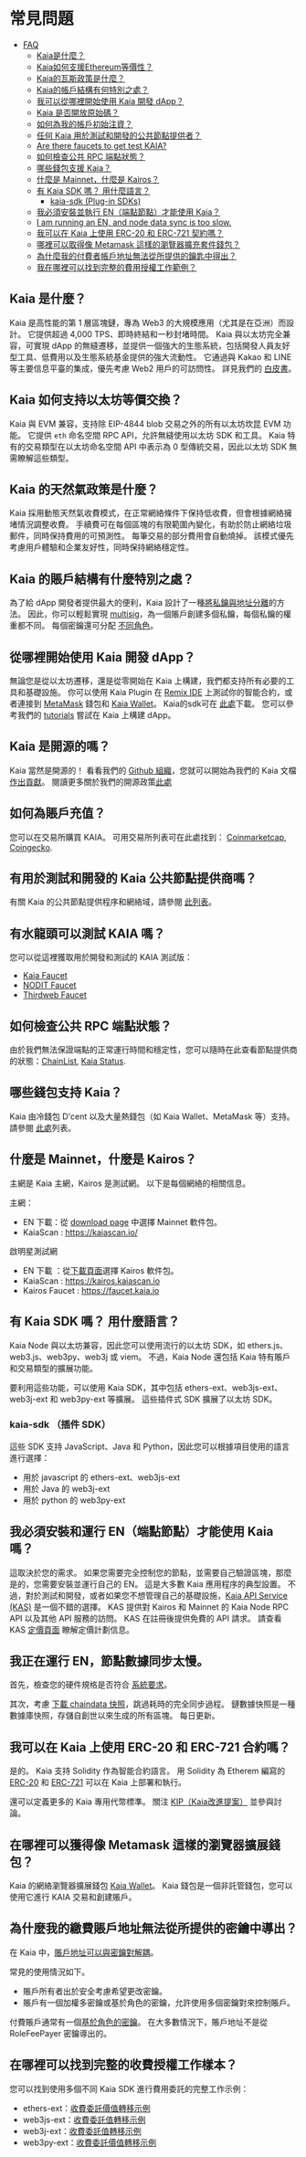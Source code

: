 # 常見問題

- [FAQ](#faq)
  - [Kaia是什麼？ ](#what-is-kaia-)
  - [Kaia如何支援Ethereum等價性？ ](#how-does-kaia-support-ethereum-equivalence-)
  - [Kaia的瓦斯政策是什麼？ ](#what-is-kaias-gas-policy-)
  - [Kaia的帳戶結構有何特別之處？ ](#what-is-special-about-kaias-account-structure-)
  - [我可以從哪裡開始使用 Kaia 開發 dApp？ ](#where-can-i-start-dapp-development-with-kaia-)
  - [Kaia 是否開放原始碼？ ](#is-kaia-open-source-)
  - [如何為我的帳戶初始注資？ ](#how-can-i-initially-fund-my-account-)
  - [任何 Kaia 用於測試和開發的公共節點提供者？ ](#any-kaias-public-node-providers-for-testing-and-development-)
  - [Are there faucets to get test KAIA? ](#are-there-faucets-to-get-test-kaia-)
  - [如何檢查公共 RPC 端點狀態？ ](#how-do-i-check-for-public-rpc-endpoint-status-)
  - [哪些錢包支援 Kaia？ ](#which-wallets-support-kaia-)
  - [什麼是 Mainnet，什麼是 Kairos？ ](#what-is-mainnet-what-is-kairos-)
  - [有 Kaia SDK 嗎？ 用什麼語言？ ](#are-there-any-kaia-sdks-in-what-languages-)
    - [kaia-sdk (Plug-in SDKs)](#kaia-sdk-plug-in-sdks)
  - [我必須安裝並執行 EN（端點節點）才能使用 Kaia？ ](#must-i-install-and-run-an-en-endpoint-node-to-use-kaia-)
  - [I am running an EN, and node data sync is too slow. ](#i-am-running-an-en-and-node-data-sync-is-too-slow-)
  - [我可以在 Kaia 上使用 ERC-20 和 ERC-721 契約嗎？ ](#can-i-use-erc-20-and-erc-721-contracts-on-kaia-)
  - [哪裡可以取得像 Metamask 這樣的瀏覽器擴充套件錢包？ ](#where-can-i-get-a-browser-extension-wallet-like-metamask-)
  - [為什麼我的付費者帳戶地址無法從所提供的鑰匙中得出？ ](#why-is-my-fee-payer-account-address-not-derived-from-the-key-provided-)
  - [我在哪裡可以找到完整的費用授權工作範例？ ](#where-can-i-find-complete-working-samples-of-fee-delegation-)

## Kaia 是什麼？ <a id="what-is-kaia"></a>

Kaia 是高性能的第 1 層區塊鏈，專為 Web3 的大規模應用（尤其是在亞洲）而設計。 它提供超過 4,000 TPS、即時終結和一秒封堵時間。 Kaia 與以太坊完全兼容，可實現 dApp 的無縫遷移，並提供一個強大的生態系統，包括開發人員友好型工具、低費用以及生態系統基金提供的強大流動性。 它通過與 Kakao 和 LINE 等主要信息平臺的集成，優先考慮 Web2 用戶的可訪問性。 詳見我們的 [白皮書](https://docs.kaia.io/kaiatech/kaia-white-paper/)。

## Kaia 如何支持以太坊等價交換？ <a id="how-ethereum-equivalence"></a>

Kaia 與 EVM 兼容，支持除 EIP-4844 blob 交易之外的所有以太坊坎昆 EVM 功能。 它提供 `eth` 命名空間 RPC API，允許無縫使用以太坊 SDK 和工具。 Kaia 特有的交易類型在以太坊命名空間 API 中表示為 0 型傳統交易，因此以太坊 SDK 無需瞭解這些類型。

## Kaia 的天然氣政策是什麼？ <a id="kaia-gas-policy"></a>

Kaia 採用動態天然氣收費模式，在正常網絡條件下保持低收費，但會根據網絡擁堵情況調整收費。 手續費可在每個區塊的有限範圍內變化，有助於防止網絡垃圾郵件，同時保持費用的可預測性。 每筆交易的部分費用會自動燒掉。 該模式優先考慮用戶體驗和企業友好性，同時保持網絡穩定性。

## Kaia 的賬戶結構有什麼特別之處？ <a id="kaia-account-structure"></a>

為了給 dApp 開發者提供最大的便利，Kaia 設計了一種[將私鑰與地址分離](https://klaytn-tech.medium.com/klaytn-usability-improvement-series-1-separating-keys-and-addresses-dd5e367a0744)的方法。 因此，你可以輕鬆實現 [multisig](https://medium.com/klaytn/klaytn-usability-improvement-series-2-introducing-multisig-on-the-platform-level-85141893db01)，為一個賬戶創建多個私鑰，每個私鑰的權重都不同。 每個密鑰還可分配 [不同角色](https://medium.com/klaytn/klaytn-usability-improvement-series-4-supporting-role-based-keys-on-the-platform-level-e2c912672b7b)。

## 從哪裡開始使用 Kaia 開發 dApp？ <a id="dapp-development"></a>

無論您是從以太坊遷移，還是從零開始在 Kaia 上構建，我們都支持所有必要的工具和基礎設施。 你可以使用 Kaia Plugin 在 [Remix IDE](../build/tutorials/connecting-remix.md) 上測試你的智能合約，或者連接到 [MetaMask](../build/tutorials/connecting-metamask.mdx) 錢包和 [Kaia Wallet](https://chromewebstore.google.com/detail/kaia-wallet/jblndlipeogpafnldhgmapagcccfchpi)。 Kaia的sdk可在 [此處](https://github.com/kaiachain/kaia-sdk)下載。 您可以參考我們的 [tutorials](../build/tutorials/tutorials.md) 嘗試在 Kaia 上構建 dApp。

## Kaia 是開源的嗎？ <a id="is-kaia-open-source"></a>

Kaia 當然是開源的！ 看看我們的 [Github 組織](https://github.com/kaiachain)，您就可以開始為我們的 Kaia 文檔 [作出貢獻](https://github.com/kaiachain/kaia-docs/blob/main/CONTRIBUTING.md)。 閱讀更多關於我們的開源政策[此處](opensource.md)

## 如何為賬戶充值？ <a id="fund-my-acconut"></a>

您可以在交易所購買 KAIA。 可用交易所列表可在此處找到：
[Coinmarketcap](https://coinmarketcap.com/currencies/klaytn/markets/), [Coingecko](https://www.coingecko.com/en/coins/klay#markets).

## 有用於測試和開發的 Kaia 公共節點提供商嗎？ <a id="node-providers"></a>

有關 Kaia 的公共節點提供程序和網絡域，請參閱 [此列表](../references/public-en.md#rpc-service-providers)。

## 有水龍頭可以測試 KAIA 嗎？ <a id="are-there-faucets"></a>

您可以從這裡獲取用於開發和測試的 KAIA 測試版：

- [Kaia Faucet](https://faucet.kaia.io)
- [NODIT Faucet](https://kaiafaucet.com)
- [Thirdweb Faucet](https://thirdweb.com/kaia-testnet-kairos)

## 如何檢查公共 RPC 端點狀態？ <a id="rpc-endpoint-status"></a>

由於我們無法保證端點的正常運行時間和穩定性，您可以隨時在此查看節點提供商的狀態：[ChainList](https://chainlist.org/chain/8217), [Kaia Status](https://status.kaia.io/).

## 哪些錢包支持 Kaia？ <a id="which-wallets"></a>

Kaia 由冷錢包 D'cent 以及大量熱錢包（如 Kaia Wallet、MetaMask 等）支持。 請參閱 [此處](../build/tools/wallets/wallets.md)列表。

## 什麼是 Mainnet，什麼是 Kairos？ <a id="what-is-mainnet-what-is-kairos"></a>

主網是 Kaia 主網，Kairos 是測試網。
以下是每個網絡的相關信息。

主網：

- EN 下載：從 [download page](../nodes/downloads/downloads.md) 中選擇 Mainnet 軟件包。
- KaiaScan : https://kaiascan.io/

啟明星測試網

- EN 下載 ：從[下載頁面](../nodes/downloads/downloads.md)選擇 Kairos 軟件包。
- KaiaScan : https://kairos.kaiascan.io
- Kairos Faucet : https://faucet.kaia.io

## 有 Kaia SDK 嗎？ 用什麼語言？ <a id="kaia-sdks"></a>

Kaia Node 與以太坊兼容，因此您可以使用流行的以太坊 SDK，如 ethers.js、web3.js、web3py、web3j 或 viem。 不過，Kaia Node 還包括 Kaia 特有賬戶和交易類型的擴展功能。

要利用這些功能，可以使用 Kaia SDK，其中包括 ethers-ext、web3js-ext、web3j-ext 和 web3py-ext 等擴展。 這些插件式 SDK 擴展了以太坊 SDK。

### kaia-sdk （插件 SDK）

這些 SDK 支持 JavaScript、Java 和 Python，因此您可以根據項目使用的語言進行選擇：

- 用於 javascript 的 ethers-ext、web3js-ext
- 用於 Java 的 web3j-ext
- 用於 python 的 web3py-ext

## 我必須安裝和運行 EN（端點節點）才能使用 Kaia 嗎？ <a id="must-i-install-and-run-en"></a>

這取決於您的需求。 如果您需要完全控制您的節點，並需要自己驗證區塊，那麼是的，您需要安裝並運行自己的 EN。 這是大多數 Kaia 應用程序的典型設置。 不過，對於測試和開發，或者如果您不想管理自己的基礎設施，[Kaia API Service (KAS)](https://www.klaytnapi.com/en/landing/main) 是一個不錯的選擇。 KAS 提供對 Kairos 和 Mainnet 的 Kaia Node RPC API 以及其他 API 服務的訪問。 KAS 在註冊後提供免費的 API 請求。 請查看 KAS [定價頁面](https://www.klaytnapi.com/en/landing/pricing) 瞭解定價計劃信息。

## 我正在運行 EN，節點數據同步太慢。 <a id="node-data-sync-is-too-slow"></a>

首先，檢查您的硬件規格是否符合 [系統要求](../nodes/endpoint-node/system-requirements.md)。

其次，考慮 [下載 chaindata 快照](../nodes/endpoint-node/install-endpoint-nodes.md#optional-download-chaindata-snapshot)，跳過耗時的完全同步過程。 鏈數據快照是一種數據庫快照，存儲自創世以來生成的所有區塊。 每日更新。

## 我可以在 Kaia 上使用 ERC-20 和 ERC-721 合約嗎？ <a id="can-i-use-erc-20-and-erc-721"></a>

是的。 Kaia 支持 Solidity 作為智能合約語言。 用 Solidity 為 Etherem 編寫的 [ERC-20](../build/smart-contracts/samples/erc-20.md) 和 [ERC-721](../build/smart-contracts/samples/erc-721.md) 可以在 Kaia 上部署和執行。

還可以定義更多的 Kaia 專用代幣標準。 關注 [KIP（Kaia改進提案）](https://kips.kaia.io/) 並參與討論。

## 在哪裡可以獲得像 Metamask 這樣的瀏覽器擴展錢包？ <a id="where-can-i-get-a-browser-extension-wallet"></a>

Kaia 的網絡瀏覽器擴展錢包 [Kaia Wallet](https://chromewebstore.google.com/detail/kaia-wallet/jblndlipeogpafnldhgmapagcccfchpi)。 Kaia 錢包是一個非託管錢包，您可以使用它進行 KAIA 交易和創建賬戶。

## 為什麼我的繳費賬戶地址無法從所提供的密鑰中導出？ <a id="account-address-is-not-derived-from-the-key"></a>

在 Kaia 中，[賬戶地址可以與密鑰對解耦](../learn/accounts.md#decoupling-key-pairs-from-addresses)。

常見的使用情況如下。

- 賬戶所有者出於安全考慮希望更改密鑰。
- 賬戶有一個加權多密鑰或基於角色的密鑰，允許使用多個密鑰對來控制賬戶。

付費賬戶通常有一個[基於角色的密鑰](../learn/accounts.md#accountkeyrolebased)。 在大多數情況下，賬戶地址不是從 RoleFeePayer 密鑰導出的。

## 在哪裡可以找到完整的收費授權工作樣本？ <a id="fee-delegation-samples"></a>

您可以找到使用多個不同 Kaia SDK 進行費用委託的完整工作示例：

- ethers-ext：[收費委託價值轉移示例](https://docs.kaia.io/references/sdk/ethers-ext/v6/fee-delegated-transaction/value-transfer/)
- web3js-ext：[收費委託值轉移示例](https://docs.kaia.io/references/sdk/web3js-ext/fee-delegated-transaction/value-transfer/)
- web3j-ext：[收費委託值轉移示例](https://docs.kaia.io/references/sdk/web3j-ext/fee-delegated-transaction/value-transfer/)
- web3py-ext：[收費委託價值轉移示例](https://docs.kaia.io/references/sdk/web3py-ext/fee-delegated-transaction/value-transfer/)